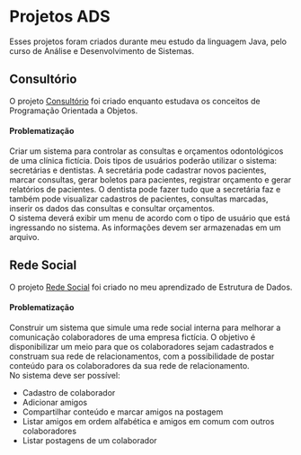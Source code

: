 # Projetos ADS 

Esses projetos foram criados durante meu estudo da linguagem Java, pelo curso de Análise e Desenvolvimento de Sistemas.   
 
## Consultório 
O projeto [Consultório](https://github.com/candido-luiz/curso-ADS/tree/main/Consultorio) foi criado enquanto estudava os conceitos de Programação Orientada a Objetos.  
#### Problematização
Criar um sistema para controlar as consultas e orçamentos odontológicos de uma clínica fictícia.
Dois tipos de usuários poderão utilizar o sistema: secretárias e dentistas. A secretária pode cadastrar novos pacientes, marcar consultas, gerar boletos para pacientes, registrar orçamento e gerar relatórios de pacientes. O dentista pode fazer tudo que a secretária faz e também pode visualizar cadastros de pacientes, consultas marcadas, inserir os dados das consultas e consultar orçamentos.  
O sistema deverá exibir um menu de acordo com o tipo de usuário que está ingressando no sistema. 
As informações devem ser armazenadas em um arquivo.

## Rede Social
O projeto [Rede Social](https://github.com/candido-luiz/curso-ADS/tree/main/PasED) foi criado no meu aprendizado de Estrutura de Dados.  
#### Problematização
Construir um sistema que simule uma rede social interna para melhorar a comunicação colaboradores de uma empresa fictícia. O objetivo é disponibilizar um meio para que os colaboradores sejam cadastrados e construam sua rede de relacionamentos, com a possibilidade de postar conteúdo para os colaboradores da sua rede de relacionamento.  
No sistema deve ser possível:
- Cadastro de colaborador 
- Adicionar amigos
- Compartilhar conteúdo e marcar amigos na postagem 
- Listar amigos em ordem alfabética e amigos em comum com outros colaboradores 
- Listar postagens de um colaborador
